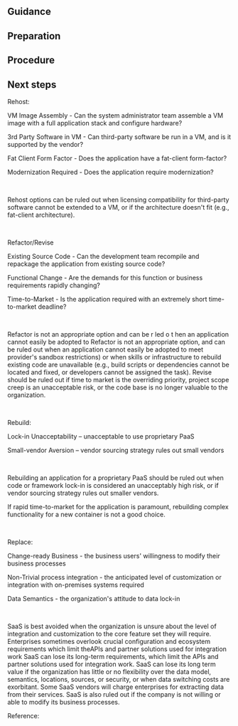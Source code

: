 ## Guidance

## Preparation

## Procedure

## Next steps



Rehost: 

VM Image Assembly - Can the system administrator team assemble a VM image with a full application stack and configure hardware? 

3rd Party Software in VM - Can third-party software be run in a VM, and is it supported by the vendor? 

Fat Client Form Factor - Does the application have a fat-client form-factor? 

Modernization Required - Does the application require modernization? 

  

Rehost options can be ruled out when licensing compatibility for third-party software cannot be extended to a VM, or if the architecture doesn't fit (e.g., fat-client architecture). 

  

Refactor/Revise 

Existing Source Code - Can the development team recompile and repackage the application from existing source code? 

Functional Change - Are the demands for this function or business requirements rapidly changing? 

Time-to-Market - Is the application required with an extremely short time-to-market deadline? 

  

Refactor is not an appropriate option and can be r led o t hen an application cannot easily be adopted to Refactor is not an appropriate option, and can be ruled out when an application cannot easily be adopted to meet provider's sandbox restrictions) or when skills or infrastructure to rebuild existing code are unavailable (e.g., build scripts or dependencies cannot be located and fixed, or developers cannot be assigned the task). Revise should be ruled out if time to market is the overriding priority, project scope creep is an unacceptable risk, or the code base is no longer valuable to the organization. 

  

Rebuild: 

Lock-in Unacceptability – unacceptable to use proprietary PaaS 

Small-vendor Aversion – vendor sourcing strategy rules out small vendors 

  

Rebuilding an application for a proprietary PaaS should be ruled out when code or framework lock-in is considered an unacceptably high risk, or if vendor sourcing strategy rules out smaller vendors.  

If rapid time-to-market for the application is paramount, rebuilding complex functionality for a new container is not a good choice. 

  

Replace: 

Change-ready Business - the business users' willingness to modify their business processes 

Non-Trivial process integration - the anticipated level of customization or integration with on-premises systems required 

Data Semantics - the organization's attitude to data lock-in 

  

SaaS is best avoided when the organization is unsure about the level of integration and customization to the core feature set they will require. Enterprises sometimes overlook crucial configuration and ecosystem requirements which limit theAPIs and partner solutions used for integration work SaaS can lose its long-term requirements, which limit the APIs and partner solutions used for integration work. SaaS can lose its long term value if the organization has little or no flexibility over the data model, semantics, locations, sources, or security, or when data switching costs are exorbitant. Some SaaS vendors will charge enterprises for extracting data from their services. SaaS is also ruled out if the company is not willing or able to modify its business processes. 

 

Reference:  
